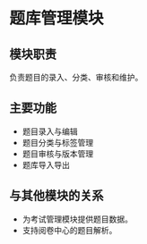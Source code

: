# 题库管理模块

## 模块职责
负责题目的录入、分类、审核和维护。

## 主要功能
- 题目录入与编辑
- 题目分类与标签管理
- 题目审核与版本管理
- 题库导入导出

## 与其他模块的关系
- 为考试管理模块提供题目数据。
- 支持阅卷中心的题目解析。 